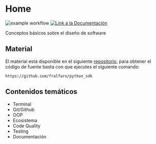 # Home
![example workflow](https://github.com/fralfaro/python_sdk/actions/workflows/documentation.yml/badge.svg)
<a href="https://fralfaro.github.io/python_sdk/"><img alt="Link a la Documentación" src="https://img.shields.io/badge/docs-link-brightgreen"></a>


Conceptos básicos sobre el diseño de software

## Material

El material está disponible en el siguiente [repositorio](https://github.com/fralfaro/python_sdk), para obtener el código de fuente basta con que ejecutes el siguiente comando:

```
https://github.com/fralfaro/python_sdk
```

## Contenidos temáticos

* Terminal
* Git/Github
* OOP
* Ecosistema
* Code Quality
* Testing
* Documentación


